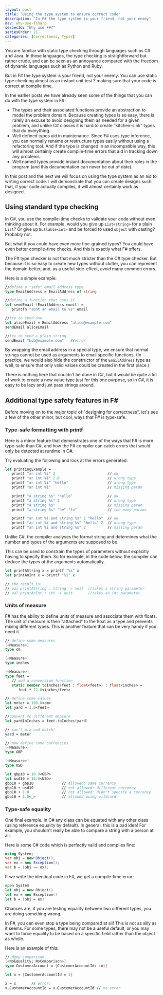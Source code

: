 ```yaml
---
layout: post
title: "Using the type system to ensure correct code"
description: "In F# the type system is your friend, not your enemy"
nav: why-use-fsharp
seriesId: "Why use F#?"
seriesOrder: 21
categories: [Correctness, Types]
---
```


You are familiar with static type checking through languages such as C# and Java. In these languages, the type checking is straightforward but rather crude, and can be seen as an annoyance compared with the freedom of dynamic languages such as Python and Ruby.

But in F# the type system is your friend, not your enemy. You can use static type checking almost as an instant unit test ? making sure that your code is correct at compile time.

In the earlier posts we have already seen some of the things that you can do with the type system in F#:

* The types and their associated functions provide an abstraction to model the problem domain. Because creating types is so easy, there is rarely an excuse to avoid designing them as needed for a given problem, and unlike C# classes it is hard to create "kitchen-sink" types that do everything.
* Well defined types aid in maintenance. Since F# uses type inference, you can normally rename or restructure types easily without using a refactoring tool. And if the type is changed in an incompatible way, this will almost certainly create compile-time errors that aid in tracking down any problems. 
* Well named types provide instant documentation about their roles in the program (and this documentation can never be out of date). 

In this post and the next we will focus on using the type system as an aid to writing correct code. I will demonstrate that you can create designs such that, if your code actually compiles, it will almost certainly work as designed.

## Using standard type checking ##

In C#, you use the compile-time checks to validate your code without even thinking about it. For example, would you give up `List<string>` for a plain `List`? Or give up `Nullable<int>` and be forced to used `object` with casting? Probably not. 

But what if you could have even more fine-grained types? You could have even better compile-time checks. And this is exactly what F# offers.

The F# type checker is not that much stricter than the C# type checker.  But because it is so easy to create new types without clutter, you can represent the domain better, and, as a useful side-effect, avoid many common errors.

Here is a simple example:

```fsharp
//define a "safe" email address type
type EmailAddress = EmailAddress of string

//define a function that uses it 
let sendEmail (EmailAddress email) = 
   printfn "sent an email to %s" email

//try to send one
let aliceEmail = EmailAddress "alice@example.com"
sendEmail aliceEmail

//try to send a plain string
sendEmail "bob@example.com"   //error
```

By wrapping the email address in a special type, we ensure that normal strings cannot be used as arguments to email specific functions. (In practice, we would also hide the constructor of the `EmailAddress` type as well, to ensure that only valid values could be created in the first place.)

There is nothing here that couldn't be done in C#, but it would be quite a lot of work to create a new value type just for this one purpose, so in C#, it is easy to be lazy and just pass strings around.

## Additional type safety features in F# ##

Before moving on to the major topic of "designing for correctness", let's see a few of the other minor, but cool, ways that F# is type-safe.

### Type-safe formatting with printf ###

Here is a minor feature that demonstrates one of the ways that F# is more type-safe than C#, and how the F# compiler can catch errors that would only be detected at runtime in C#.

Try evaluating the following and look at the errors generated:

```fsharp
let printingExample = 
   printf "an int %i" 2                        // ok
   printf "an int %i" 2.0                      // wrong type
   printf "an int %i" "hello"                  // wrong type
   printf "an int %i"                          // missing param

   printf "a string %s" "hello"                // ok
   printf "a string %s" 2                      // wrong type
   printf "a string %s"                        // missing param
   printf "a string %s" "he" "lo"              // too many params

   printf "an int %i and string %s" 2 "hello"  // ok
   printf "an int %i and string %s" "hello" 2  // wrong type
   printf "an int %i and string %s" 2          // missing param
```

Unlike C#, the compiler analyses the format string and determines what the number and types of the arguments are supposed to be. 

This can be used to constrain the types of parameters without explicitly having to specify them. So for example, in the code below, the compiler can deduce the types of the arguments automatically.

```fsharp
let printAString x = printf "%s" x
let printAnInt x = printf "%i" x

// the result is:
// val printAString : string -> unit  //takes a string parameter
// val printAnInt : int -> unit       //takes an int parameter
```

<a name="units-of-measure"></a>
### Units of measure ###

F# has the ability to define units of measure and associate them with floats. The unit of measure is then "attached" to the float as a type and prevents mixing different types. This is another feature that can be very handy if you need it.

```fsharp
// define some measures
[<Measure>] 
type cm

[<Measure>] 
type inches

[<Measure>] 
type feet =
   // add a conversion function
   static member toInches(feet : float<feet>) : float<inches> = 
      feet * 12.0<inches/feet>

// define some values
let meter = 100.0<cm>
let yard = 3.0<feet>

//convert to different measure
let yardInInches = feet.toInches(yard)

// can't mix and match!
yard + meter

// now define some currencies
[<Measure>] 
type GBP

[<Measure>] 
type USD

let gbp10 = 10.0<GBP>
let usd10 = 10.0<USD>
gbp10 + gbp10             // allowed: same currency
gbp10 + usd10             // not allowed: different currency
gbp10 + 1.0               // not allowed: didn't specify a currency
gbp10 + 1.0<_>            // allowed using wildcard
```

### Type-safe equality ###

One final example. In C# any class can be equated with any other class (using reference equality by default). In general, this is a bad idea! For example, you shouldn't really be able to compare a string with a person at all.  

Here is some C# code which is perfectly valid and compiles fine:

```csharp
using System;
var obj = new Object();
var ex = new Exception();
var b = (obj == ex);
```

If we write the identical code in F#, we get a compile-time error:

```fsharp
open System
let obj = new Object()
let ex = new Exception()
let b = (obj = ex)
```

Chances are, if you are testing equality between two different types, you are doing something wrong.

In F#, you can even stop a type being compared at all!  This is not as silly as it seems. For some types, there may not be a useful default, or you may want to force equality to be based on a specific field rather than the object as whole.

Here is an example of this:

```fsharp
// deny comparison
[<NoEquality; NoComparison>]
type CustomerAccount = {CustomerAccountId: int}

let x = {CustomerAccountId = 1}

x = x       // error!
x.CustomerAccountId = x.CustomerAccountId // no error
```
